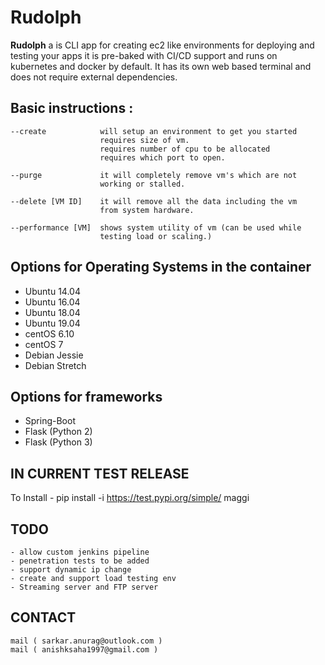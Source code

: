 # Rudolph

<b>Rudolph</b> a is CLI app for creating ec2 like environments for deploying
and testing your apps it is pre-baked with CI/CD support and runs on
kubernetes and docker by default. It has its own web based terminal
and does not require external dependencies.

## Basic instructions :



    --create            will setup an environment to get you started
                        requires size of vm.
                        requires number of cpu to be allocated
                        requires which port to open.

    --purge             it will completely remove vm's which are not
                        working or stalled.

    --delete [VM ID]    it will remove all the data including the vm
                        from system hardware.

    --performance [VM]  shows system utility of vm (can be used while
                        testing load or scaling.)

## Options for Operating Systems in the container

<ul>
    <li> Ubuntu 14.04 </li>
    <li> Ubuntu 16.04 </li>
    <li> Ubuntu 18.04 </li>
    <li> Ubuntu 19.04 </li>
    <li> centOS 6.10 </li>
    <li> centOS 7 </li>
    <li> Debian Jessie </li>
    <li> Debian Stretch </li>
</ul>

## Options for frameworks
<ul>
    <li> Spring-Boot </li>
    <li> Flask (Python 2) </li>
    <li> Flask (Python 3) </li>
</ul>
    

## IN CURRENT TEST RELEASE 

To Install - pip install -i https://test.pypi.org/simple/ maggi


## TODO
    - allow custom jenkins pipeline 
    - penetration tests to be added
    - support dynamic ip change
    - create and support load testing env
    - Streaming server and FTP server

## CONTACT 
    mail ( sarkar.anurag@outlook.com )
    mail ( anishksaha1997@gmail.com )
